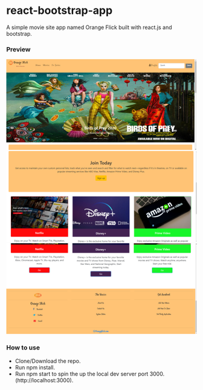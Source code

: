 <h1>react-bootstrap-app</h1>
<p>A simple movie site app named Orange Flick built with react.js and bootstrap.</p>
<h3>Preview</h3>
<img src="https://github.com/aaliashraf/react-bootstrap-app/blob/master/images/Screenshot%201.png">
<img src="https://github.com/aaliashraf/react-bootstrap-app/blob/master/images/Screenshot%202.png">
<img src="https://github.com/aaliashraf/react-bootstrap-app/blob/master/images/Screenshot%203.png">


<h3>How to use</h3> 

* Clone/Download the repo.
* Run npm install.
* Run npm start to spin the up the local dev server port 3000.(http://localhost:3000).
  
